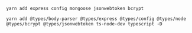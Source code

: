 

`yarn add express config mongoose jsonwebtoken bcrypt `

`yarn add @types/body-parser @types/express @types/config @types/node @types/bcrypt @types/jsonwebtoken ts-node-dev typescript -D`